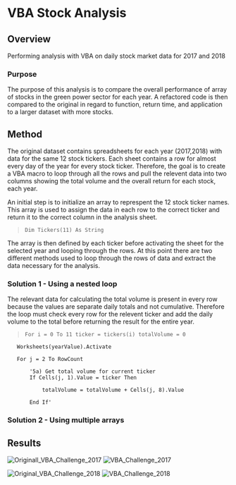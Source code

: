 # VBA Stock Analysis

## Overview
Performing analysis with VBA on daily stock market data for 2017 and 2018

### Purpose
The purpose of this analysis is to compare the overall performance of array of stocks in the green power sector for each year. A refactored code is then compared to the original in regard to function, return time, and application to a larger dataset with more stocks.


## Method
The original dataset contains spreadsheets for each year (2017,2018) with data for the same 12 stock tickers. Each sheet contains a row for almost every day of the year for every stock ticker. Therefore, the goal is to create a VBA macro to loop through all the rows and pull the relevent data into two columns showing the total volume and the overall return for each stock, each year.

An initial step is to initialize an array to represpent the 12 stock ticker names. This array is used to assign the data in each row to the correct ticker and return it to the correct column in the analysis sheet. 

> `Dim Tickers(11) As String`

The array is then defined by each ticker before activating the sheet for the selected year and looping through the rows. At this point there are two different methods used to loop through the rows of data and extract the data necessary for the analysis. 

### Solution 1 - Using a nested loop
The relevant data for calculating the total volume is present in every row because the values are separate daily totals and not cumulative. Therefore the loop must check every row for the relevent ticker and add the daily volume to the total before returning the result for the entire year.

> `For i = 0 To 11
       ticker = tickers(i)
       totalVolume = 0`
       
       Worksheets(yearValue).Activate
       
       For j = 2 To RowCount
       
           '5a) Get total volume for current ticker
           If Cells(j, 1).Value = ticker Then

               totalVolume = totalVolume + Cells(j, 8).Value

           End If'

### Solution 2 - Using multiple arrays


## Results

![Originall_VBA_Challenge_2017](https://user-images.githubusercontent.com/99051640/163731165-46e2fe90-c149-46c4-836a-0e72ceb2bb04.png)
![VBA_Challenge_2017](https://user-images.githubusercontent.com/99051640/163731177-28011c9d-7871-48ca-b7fb-1dab53aebb58.png)

![Original_VBA_Challenge_2018](https://user-images.githubusercontent.com/99051640/163731167-c5737c77-2601-420d-a421-406621ba32e1.png)
![VBA_Challenge_2018](https://user-images.githubusercontent.com/99051640/163731180-22776bec-c764-4e4c-8edd-39b2208e9992.png)
